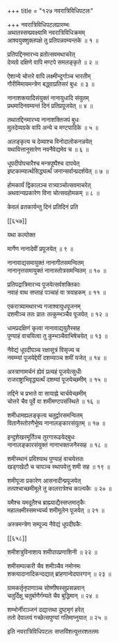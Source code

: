 +++
title = "१२७ नवरात्रिविधिपटलः"

+++
नवरात्रिविधिपटलप्रारम्भः  
अथातस्सम्प्रवक्ष्यामि नवरात्रिविधिक्रमम्  
आश्वयुक्शुक्लपक्षे तु प्रतिपन्नवम्यन्तके ॥ १ ॥


प्रतिपद्दिनमारभ्य व्रतोत्सवमथाचरेत्  
देव्यग्रे दक्षिणे वापि मण्टपे समलङ्कृते ॥ २ ॥


ऐशान्ये चोत्तरे वापि लक्ष्मीन्दुर्गाञ्च भारतीम्  
गौरीमिमायमन्त्रेण बद्ध्वाप्रतिसरं बुधः ॥ ३ ॥


नानाशक्त्यादिसंयुक्तं नानायुधादि संयुतम्  
प्रथमादिनवम्यन्तं दिनं प्रतिप्रपूजयेत् ॥ ४ ॥


तथातद्दिनमारभ्य नानाशक्तिजपं बुधः  
मुलदेव्यग्रके वापि अन्ये च मण्टपादिके ॥ ५ ॥


अलङ्कृत्य च देव्याश्च विनोदालोकनन्नयेत्  
यथावित्तानुसारेण नवनैवेद्यमेव च ॥ ६ ॥


धूपदीपोपचारैश्च मन्त्रपूष्पैश्च दापयेत्  
इष्टकाम्यार्त्थसिद्ध्यर्त्थं जनान्सर्वान्प्रदर्शयेत् ॥ ७ ॥


होमकार्यं द्विकालञ्च रात्र्याञ्चोत्सवमाचरेत्  
अथवान्यप्रकारेण विना चोत्सवहोमकम् ॥ ८ ॥


केवलं व्रतकार्यन्तु दिनं प्रतिदिनं प्रति  

[[६५७]]  

यथा कल्पोक्त  

मार्गेण नानादेवीं प्रपूजयेत् ॥ ९ ॥


नानावाद्यसमायुक्तं नानागीतसमन्वितम्  
नानानृत्तसमायुक्तं नानास्तोत्रसमन्वितम् ॥ १० ॥


प्रतिपद्रात्रिमारभ्य पूजयेत्सर्वशक्तिकाः  
नवाहं वाथ सप्ताहं पञ्चाहं वा त्रयाहकम् ॥ ११ ॥


एकरात्र्यामथारभ्य गजाश्वायुधपूजनम्  
दशमीञ्च ततः प्रातः तत्कुम्भञ्चैव पूजयेत् ॥ १२ ॥


धामप्रदक्षिणं कृत्वा नानावाद्ययुतैस्सह  
पुण्याहं वाचयित्वा तु कुम्भञ्चैवाभिषेचयेत् ॥ १३ ॥


नैवेद्यं धूपदीपञ्च रक्षासूत्रं विसृज्य च  
नवम्म्यां पूजयेद्देवीं दशम्याञ्च शमीं यजेत् ॥ १४ ॥


अस्त्राणामर्चनं ह्येवं प्रत्यहं पूजयेत्सुधीः  
राजराष्ट्राभिवृद्ध्यर्त्थं दशम्यां पूजयेच्छमीम् ॥ १५ ॥


तद्दिने च प्रभाते वा सायाह्ने चार्चयेच्छमीम्  
चोत्तरे चैव पूर्वे वा शमीमण्टपसंस्थिते ॥ १६ ॥


शमीधामह्यलङ्कृत्य चतुर्द्वारसमन्वितम्  
वितानैस्तोरणैर्भूष्य नानालङ्कारसंयुतम् ॥ १७ ॥


इन्दुशेखरमूर्तिञ्च तुरगारूढयेद्बुधः  
नानालङ्कारसंयुक्तं नानाभक्तजनैस्सह ॥ १८ ॥


शमीस्थानं प्रविश्याथ पुण्याहं वाचयेत्ततः  
खड्गखेटौ च चापञ्च स्थापयेत्तु शमी सह ॥ १९ ॥


शमीपूजा प्रकारेण आसनादीन्प्रपूजयेत्  
तत्पश्चाच्छमीमूले तु कालरात्रेश्च काल्यकैः ॥ २० ॥


यमैश्च यमदूतैश्च ब्राह्म्याद्यैस्सप्तमातृकैः  
महालक्ष्मीस्समभ्यर्च्य शमीमूलेन पूजयेत् ॥ २१ ॥


अस्त्रमन्त्रेण सम्पूज्य नैवेद्यं धूपदीपकैः  

[[६५८]]  

शमीशत्रुविनाशाय शमीपापप्रणाशिनी ॥ २२ ॥


शमीसम्पत्करी चैव शमीञ्चैव नमोनमः  
शक्त्यादानादिकन्दद्यात् ब्रांहणान्वेदपारगान् ॥ २३ ॥


ग्रामकर्तृनृपाणाञ्च सोष्णीषस्सुप्रसन्नवान्  
चतुर्दिक्षु चतुर्बाणैर्गम्यते चैव बुद्धिमान् ॥ २४ ॥


शम्भोर्नीराञ्जनं दद्यात्तथा दुष्टमृगं हरेत्  
ततो देवालयं गच्छेत्सपुण्यां गतिमाप्नुयात् ॥ २५ ॥


इति नवरात्रिविधिपटलः सप्तविंशत्युत्तरशततमः  
